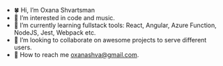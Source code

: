 - 🍀 Hi, I’m Oxana Shvartsman
- 👀 I’m interested in code and music.
- 🧲 I’m currently learning fullstack tools: React, Angular, Azure Function, NodeJS, Jest, Webpack etc.
- 💞 I’m looking to collaborate on awesome projects to serve different users.
- 💌 How to reach me [oxanashva@gmail.com](mailto:oxanashva@gmail.com).

<!---
displaygreat/displaygreat is a ✨ special ✨ repository because its `README.md` (this file) appears on your GitHub profile.
You can click the Preview link to take a look at your changes.
--->
